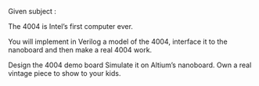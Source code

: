 Given subject :

The 4004 is Intel’s first computer ever.

You will implement in Verilog a model of the 4004, interface it to the nanoboard and then make a real 4004 work.

Design the 4004 demo board
Simulate it on Altium’s nanoboard.
Own a real vintage piece to show to your kids.